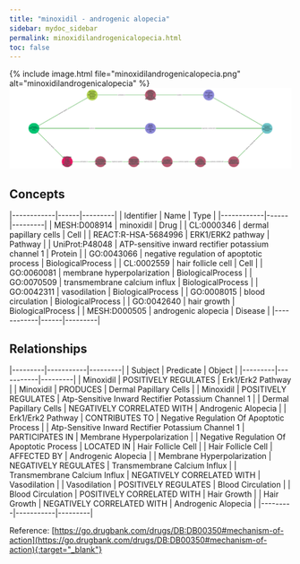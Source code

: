 ```yaml
---
title: "minoxidil - androgenic alopecia"
sidebar: mydoc_sidebar
permalink: minoxidilandrogenicalopecia.html
toc: false 
---
```


{% include image.html file="minoxidilandrogenicalopecia.png" alt="minoxidilandrogenicalopecia" %}![Path Visualization](/images/minoxidilandrogenicalopecia.png)

## Concepts

|------------|------|---------|
| Identifier | Name | Type    |
|------------|------|---------|
| MESH:D008914 | minoxidil | Drug |
| CL:0000346 | dermal papillary cells | Cell |
| REACT:R-HSA-5684996 | ERK1/ERK2 pathway | Pathway |
| UniProt:P48048 | ATP-sensitive inward rectifier potassium channel 1 | Protein |
| GO:0043066 | negative regulation of apoptotic process | BiologicalProcess |
| CL:0002559 | hair follicle cell | Cell |
| GO:0060081 | membrane hyperpolarization | BiologicalProcess |
| GO:0070509 | transmembrane calcium influx | BiologicalProcess |
| GO:0042311 | vasodilation | BiologicalProcess |
| GO:0008015 | blood circulation | BiologicalProcess |
| GO:0042640 | hair growth | BiologicalProcess |
| MESH:D000505 | androgenic alopecia | Disease |
|------------|------|---------|

## Relationships

|---------|-----------|---------|
| Subject | Predicate | Object  |
|---------|-----------|---------|
| Minoxidil | POSITIVELY REGULATES | Erk1/Erk2 Pathway |
| Minoxidil | PRODUCES | Dermal Papillary Cells |
| Minoxidil | POSITIVELY REGULATES | Atp-Sensitive Inward Rectifier Potassium Channel 1 |
| Dermal Papillary Cells | NEGATIVELY CORRELATED WITH | Androgenic Alopecia |
| Erk1/Erk2 Pathway | CONTRIBUTES TO | Negative Regulation Of Apoptotic Process |
| Atp-Sensitive Inward Rectifier Potassium Channel 1 | PARTICIPATES IN | Membrane Hyperpolarization |
| Negative Regulation Of Apoptotic Process | LOCATED IN | Hair Follicle Cell |
| Hair Follicle Cell | AFFECTED BY | Androgenic Alopecia |
| Membrane Hyperpolarization | NEGATIVELY REGULATES | Transmembrane Calcium Influx |
| Transmembrane Calcium Influx | NEGATIVELY CORRELATED WITH | Vasodilation |
| Vasodilation | POSITIVELY REGULATES | Blood Circulation |
| Blood Circulation | POSITIVELY CORRELATED WITH | Hair Growth |
| Hair Growth | NEGATIVELY CORRELATED WITH | Androgenic Alopecia |
|---------|-----------|---------|

Reference: [https://go.drugbank.com/drugs/DB:DB00350#mechanism-of-action](https://go.drugbank.com/drugs/DB:DB00350#mechanism-of-action){:target="_blank"}